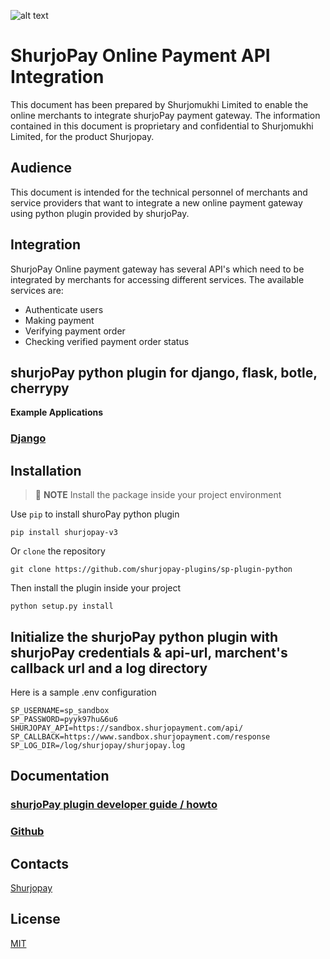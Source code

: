 ![alt text](https://shurjopay.com.bd/dev/images/shurjoPay.png)

# ShurjoPay Online Payment API Integration

This document has been prepared by Shurjomukhi Limited to enable the online merchants to integrate shurjoPay payment gateway. The information contained in this document is proprietary and confidential to Shurjomukhi Limited, for the product Shurjopay.

## Audience

This document is intended for the technical personnel of merchants and service providers that want to integrate a new online payment gateway using python plugin provided by shurjoPay.

## Integration

ShurjoPay Online payment gateway has several API's which need to be integrated by merchants for accessing different services. The available services are:

- Authenticate users
- Making payment
- Verifying payment order
- Checking verified payment order status

## shurjoPay python plugin for django, flask, botle, cherrypy

**Example Applications**

### [Django](https://github.com/shurjopay-plugins/sp-plugin-usage-examples/tree/dev/django-app-python-plugin)

## Installation

> 📝 **NOTE** Install the package inside your project environment

Use `pip` to install shuroPay python plugin

>

```
pip install shurjopay-v3

```

Or `clone` the repository

```
git clone https://github.com/shurjopay-plugins/sp-plugin-python

```

Then install the plugin inside your project

```
python setup.py install

```

## Initialize the shurjoPay python plugin with shurjoPay credentials & api-url, marchent's callback url and a log directory

Here is a sample .env configuration

```
SP_USERNAME=sp_sandbox
SP_PASSWORD=pyyk97hu&6u6
SHURJOPAY_API=https://sandbox.shurjopayment.com/api/
SP_CALLBACK=https://www.sandbox.shurjopayment.com/response
SP_LOG_DIR=/log/shurjopay/shurjopay.log
```

## Documentation

### [shurjoPay plugin developer guide / howto](DEVELOPER_GUIDE.md)

### [Github](https://github.com/shurjopay-plugins)

## Contacts

[Shurjopay](https://shurjopay.com.bd/#contacts)

## License

[MIT](LICENSE)
